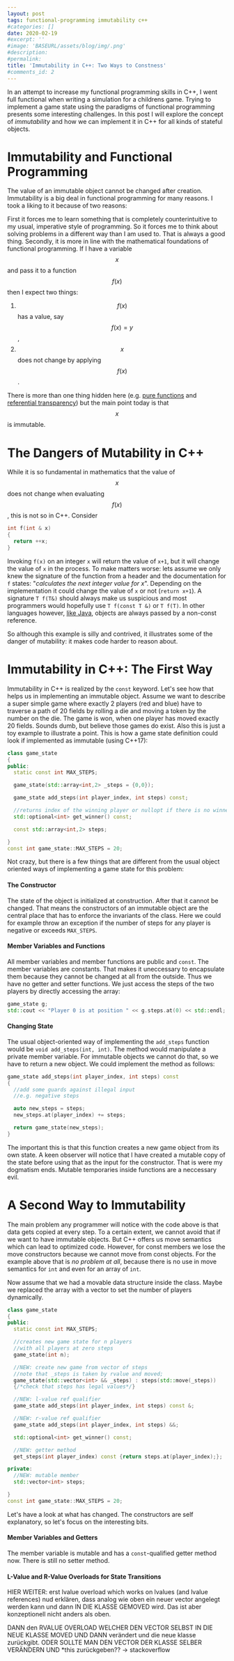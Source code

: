 ```yaml
---
layout: post
tags: functional-programming immutability c++
#categories: []
date: 2020-02-19
#excerpt: ''
#image: 'BASEURL/assets/blog/img/.png'
#description:
#permalink:
title: 'Immutability in C++: Two Ways to Constness'
#comments_id: 2
---
```


In an attempt to increase my functional programming skills in C++, I went full functional when writing a simulation for a childrens game. Trying to implement a game state using the paradigms of functional programming presents some interesting challenges. In this post I will explore the concept of *immutability* and how we can implement it in C++ for all kinds of stateful objects.

# Immutability and Functional Programming

The value of an immutable object cannot be changed after creation. Immutability is a big deal in functional programming for many reasons. I took a liking to it because of two reasons:

First it forces me to learn something that is completely counterintuitive to my usual, imperative style of programming. So it forces me to think about solving problems in a different way than I am used to. That is always a good thing. Secondly, it is more in line with the mathematical foundations of functional programming. If I have a variable $$x$$ and pass it to a function $$f(x)$$ then I expect two things:

1. $$f(x)$$ has a value, say $$f(x)=y$$,
2. $$x$$ does not change by applying $$f(x)$$.

There is more than one thing hidden here (e.g. [pure functions](https://en.wikipedia.org/wiki/Pure_function) and [referential transparency](https://en.wikipedia.org/wiki/Referential_transparency)) but the main point today is that $$x$$ is immutable.

# The Dangers of Mutability in C++

While it is so fundamental in mathematics that the value of $$x$$ does not change when evaluating $$f(x)$$, this is not so in C++. Consider

```c++
int f(int & x)
{
  return ++x;
}
```

Invoking `f(x)` on an integer `x` will return the value of `x+1`, but it will change the value of `x` in the process. To make matters worse: lets assume we only knew the signature of the function from a header and the documentation for `f` states: "*calculates the next integer value for x*". Depending on the implementation it could change the value of `x` or not (`return x+1`). A signature `T f(T&)` should always make us suspicious and most programmers would hopefully use `T f(const T &)` or `T f(T)`. In other languages however, [like Java](https://stackoverflow.com/questions/41361252/const-function-arguments-in-java), objects are always passed by a non-const reference.

So although this example is silly and contrived, it illustrates some of the danger of mutability: it makes code harder to reason about.

# Immutability in C++: The First Way
Immutability in C++ is realized by the `const` keyword. Let's see how that helps us in implementing an immutable object. Assume we want to describe a super simple game where exactly 2 players (red and blue) have to traverse a path of 20 fields by rolling a die and moving a token by the number on the die. The game is won, when one player has moved exactly 20 fields. Sounds dumb, but believe those games do exist. Also this is just a toy example to illustrate a point. This is how a game state definition could look if implemented as immutable (using C++17):

```c++
class game_state
{
public:
  static const int MAX_STEPS;

  game_state(std::array<int,2> _steps = {0,0});

  game_state add_steps(int player_index, int steps) const;

  //returns index of the winning player or nullopt if there is no winner yet
  std::optional<int> get_winner() const;

  const std::array<int,2> steps;

}
const int game_state::MAX_STEPS = 20;
```
Not crazy, but there is a few things that are different from the usual object oriented ways of implementing a game state for this problem:

#### The Constructor
The state of the object is initialized at construction. After that it cannot be changed. That means the constructors of an immutable object are the central place that has to enforce the invariants of the class. Here we could for example throw an exception if the number of steps for any player is negative or exceeds `MAX_STEPS`.

#### Member Variables and Functions
All member variables and member functions are public and `const`. The member variables are constants. That makes it uneccessary to encapsulate them because they cannot be changed at all from the outside. Thus we have no getter and setter functions. We just access the steps of the two players by directly accessing the array:

```c++
game_state g;
std::cout << "Player 0 is at position " << g.steps.at(0) << std::endl;
```

#### Changing State
The usual object-oriented way of implementing the `add_steps` function would be  `void add_steps(int, int)`. The method would manipulate a private member variable. For immutable objects we cannot do that, so we have to return a new object. We could implement the method as follows:

```c++
game_state add_steps(int player_index, int steps) const
{
  //add some guards against illegal input
  //e.g. negative steps

  auto new_steps = steps;
  new_steps.at(player_index) += steps;

  return game_state(new_steps);
}
```
The important this is that this function creates a new game object from its own state. A keen observer will notice that I have created a mutable copy of the state before using that as the input for the constructor. That is were my dogmatism ends. Mutable temporaries inside functions are a neccessary evil.

# A Second Way to Immutability
The main problem any programmer will notice with the code above is that data gets copied at every step. To a certain extent, we cannot avoid that if we want to have immutable objects. But C++ offers us move semantics which can lead to optimized code. However, for const members we lose the move constructors because we cannot move from const objects. For the example above that is *no problem at all*, because there is no use in move semantics for `int` and even for an array of `int`.

Now assume that we had a movable data structure inside the class. Maybe we replaced the array with a vector to set the number of players dynamically.

```c++
class game_state
{
public:
  static const int MAX_STEPS;

  //creates new game state for n players
  //with all players at zero steps
  game_state(int n);

  //NEW: create new game from vector of steps
  //note that _steps is taken by rvalue and moved;
  game_state(std::vector<int> && _steps) : steps(std::move(_steps))
  {/*check that steps has legal values*/}

  //NEW: l-value ref qualifier
  game_state add_steps(int player_index, int steps) const &;

  //NEW: r-value ref qualifier
  game_state add_steps(int player_index, int steps) &&;

  std::optional<int> get_winner() const;

  //NEW: getter method
  get_steps(int player_index) const {return steps.at(player_index);};

private:
  //NEW: mutable member
  std::vector<int> steps;

}
const int game_state::MAX_STEPS = 20;
```
Let's have a look at what has changed. The constructors are self explanatory, so let's focus on the interesting bits.

#### Member Variables and Getters
The member variable is mutable and has a `const`-qualified getter method now. There is still no setter method.

#### L-Value and R-Value Overloads for State Transitions
HIER WEITER: erst lvalue overload which works on lvalues (and lvalue references) nud erklären, dass analog wie oben ein neuer vector angelegt werden kann und dann IN DIE KLASSE GEMOVED wird. Das ist aber konzeptionell nicht anders als oben.

DANN den RVALUE OVERLOAD WELCHER DEN VECTOR SELBST IN DIE NEUE KLASSE MOVED UND DANN verändert und die neue klasse zurückgibt. ODER SOLLTE MAN DEN VECTOR DER KLASSE SELBER VERÄNDERN UND *this zurückgeben?? -> stackoverflow
